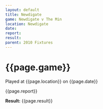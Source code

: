 ```yaml
---
layout: default
title: Newdigate
game: Newdigate v The Min
location: Newdigate
date: 
report: 
result: 
parent: 2010 Fixtures
---
```


# {{page.game}}

Played at {{page.location}} on {{page.date}}

{{page.report}}

**Result:** {{page.result}}

